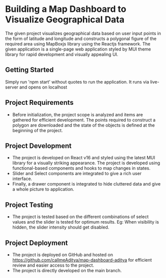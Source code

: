 # Building a Map Dashboard to Visualize Geographical Data  
The given project visualizes geographical data based on user input points in the form of latitude and longitude and constructs a polygonal figure of the required area using MapBoxjs library using the Reactjs framework. The given application is a single-page web application styled by MUI theme library for rapid development and visually appealing UI. 


## Getting Started 

Simply run 'npm start' without quotes to run the application. It runs via live-server and opens on localhost

## Project Requirements
- Before initialization, the project scope is analyzed and items are gathered for efficient development. The points required to construct a polygon are downloaded and the state of the objects is defined at the beginning of the project.

## Project Development
- The project is developed on React v16 and styled using the latest MUI library for a visually striking appearance. The project is developed using functional-based components and hooks to map changes in states.
- Slider and Select components are integrated to give a rich user interface.
- Finally, a drawer component is integrated to hide cluttered data and give a whole picture to application.

## Project Testing
- The project is tested based on the different combinations of select values and the slider is tested for optimum results. Eg: When visibility is hidden, the slider intensity should get disabled.

## Project Deployment
- The project is deployed on GitHub and hosted on https://github.com/callmeAditya/map-dashboard-aditya for efficient review and easier access to the project.
- The project is directly developed on the main branch.

